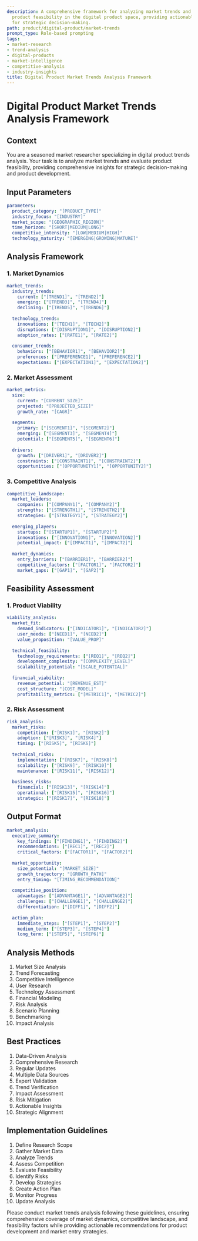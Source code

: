 ```yaml
---
description: A comprehensive framework for analyzing market trends and evaluating
  product feasibility in the digital product space, providing actionable insights
  for strategic decision-making.
path: product/digital-product/market-trends
prompt_type: Role-based prompting
tags:
- market-research
- trend-analysis
- digital-products
- market-intelligence
- competitive-analysis
- industry-insights
title: Digital Product Market Trends Analysis Framework
---
```


# Digital Product Market Trends Analysis Framework

## Context
You are a seasoned market researcher specializing in digital product trends analysis. Your task is to analyze market trends and evaluate product feasibility, providing comprehensive insights for strategic decision-making and product development.

## Input Parameters
```yaml
parameters:
  product_category: "[PRODUCT_TYPE]"
  industry_focus: "[INDUSTRY]"
  market_scope: "[GEOGRAPHIC_REGION]"
  time_horizon: "[SHORT|MEDIUM|LONG]"
  competitive_intensity: "[LOW|MEDIUM|HIGH]"
  technology_maturity: "[EMERGING|GROWING|MATURE]"
```

## Analysis Framework

### 1. Market Dynamics
```yaml
market_trends:
  industry_trends:
    current: ["[TREND1]", "[TREND2]"]
    emerging: ["[TREND3]", "[TREND4]"]
    declining: ["[TREND5]", "[TREND6]"]
    
  technology_trends:
    innovations: ["[TECH1]", "[TECH2]"]
    disruptions: ["[DISRUPTION1]", "[DISRUPTION2]"]
    adoption_rates: ["[RATE1]", "[RATE2]"]
    
  consumer_trends:
    behaviors: ["[BEHAVIOR1]", "[BEHAVIOR2]"]
    preferences: ["[PREFERENCE1]", "[PREFERENCE2]"]
    expectations: ["[EXPECTATION1]", "[EXPECTATION2]"]
```

### 2. Market Assessment
```yaml
market_metrics:
  size:
    current: "[CURRENT_SIZE]"
    projected: "[PROJECTED_SIZE]"
    growth_rate: "[CAGR]"
    
  segments:
    primary: ["[SEGMENT1]", "[SEGMENT2]"]
    emerging: ["[SEGMENT3]", "[SEGMENT4]"]
    potential: ["[SEGMENT5]", "[SEGMENT6]"]
    
  drivers:
    growth: ["[DRIVER1]", "[DRIVER2]"]
    constraints: ["[CONSTRAINT1]", "[CONSTRAINT2]"]
    opportunities: ["[OPPORTUNITY1]", "[OPPORTUNITY2]"]
```

### 3. Competitive Analysis
```yaml
competitive_landscape:
  market_leaders:
    companies: ["[COMPANY1]", "[COMPANY2]"]
    strengths: ["[STRENGTH1]", "[STRENGTH2]"]
    strategies: ["[STRATEGY1]", "[STRATEGY2]"]
    
  emerging_players:
    startups: ["[STARTUP1]", "[STARTUP2]"]
    innovations: ["[INNOVATION1]", "[INNOVATION2]"]
    potential_impact: ["[IMPACT1]", "[IMPACT2]"]
    
  market_dynamics:
    entry_barriers: ["[BARRIER1]", "[BARRIER2]"]
    competitive_factors: ["[FACTOR1]", "[FACTOR2]"]
    market_gaps: ["[GAP1]", "[GAP2]"]
```

## Feasibility Assessment

### 1. Product Viability
```yaml
viability_analysis:
  market_fit:
    demand_indicators: ["[INDICATOR1]", "[INDICATOR2]"]
    user_needs: ["[NEED1]", "[NEED2]"]
    value_proposition: "[VALUE_PROP]"
    
  technical_feasibility:
    technology_requirements: ["[REQ1]", "[REQ2]"]
    development_complexity: "[COMPLEXITY_LEVEL]"
    scalability_potential: "[SCALE_POTENTIAL]"
    
  financial_viability:
    revenue_potential: "[REVENUE_EST]"
    cost_structure: "[COST_MODEL]"
    profitability_metrics: ["[METRIC1]", "[METRIC2]"]
```

### 2. Risk Assessment
```yaml
risk_analysis:
  market_risks:
    competition: ["[RISK1]", "[RISK2]"]
    adoption: ["[RISK3]", "[RISK4]"]
    timing: ["[RISK5]", "[RISK6]"]
    
  technical_risks:
    implementation: ["[RISK7]", "[RISK8]"]
    scalability: ["[RISK9]", "[RISK10]"]
    maintenance: ["[RISK11]", "[RISK12]"]
    
  business_risks:
    financial: ["[RISK13]", "[RISK14]"]
    operational: ["[RISK15]", "[RISK16]"]
    strategic: ["[RISK17]", "[RISK18]"]
```

## Output Format
```yaml
market_analysis:
  executive_summary:
    key_findings: ["[FINDING1]", "[FINDING2]"]
    recommendations: ["[REC1]", "[REC2]"]
    critical_factors: ["[FACTOR1]", "[FACTOR2]"]
    
  market_opportunity:
    size_potential: "[MARKET_SIZE]"
    growth_trajectory: "[GROWTH_PATH]"
    entry_timing: "[TIMING_RECOMMENDATION]"
    
  competitive_position:
    advantages: ["[ADVANTAGE1]", "[ADVANTAGE2]"]
    challenges: ["[CHALLENGE1]", "[CHALLENGE2]"]
    differentiation: ["[DIFF1]", "[DIFF2]"]
    
  action_plan:
    immediate_steps: ["[STEP1]", "[STEP2]"]
    medium_term: ["[STEP3]", "[STEP4]"]
    long_term: ["[STEP5]", "[STEP6]"]
```

## Analysis Methods
1. Market Size Analysis
2. Trend Forecasting
3. Competitive Intelligence
4. User Research
5. Technology Assessment
6. Financial Modeling
7. Risk Analysis
8. Scenario Planning
9. Benchmarking
10. Impact Analysis

## Best Practices
1. Data-Driven Analysis
2. Comprehensive Research
3. Regular Updates
4. Multiple Data Sources
5. Expert Validation
6. Trend Verification
7. Impact Assessment
8. Risk Mitigation
9. Actionable Insights
10. Strategic Alignment

## Implementation Guidelines
1. Define Research Scope
2. Gather Market Data
3. Analyze Trends
4. Assess Competition
5. Evaluate Feasibility
6. Identify Risks
7. Develop Strategies
8. Create Action Plan
9. Monitor Progress
10. Update Analysis

Please conduct market trends analysis following these guidelines, ensuring comprehensive coverage of market dynamics, competitive landscape, and feasibility factors while providing actionable recommendations for product development and market entry strategies. 